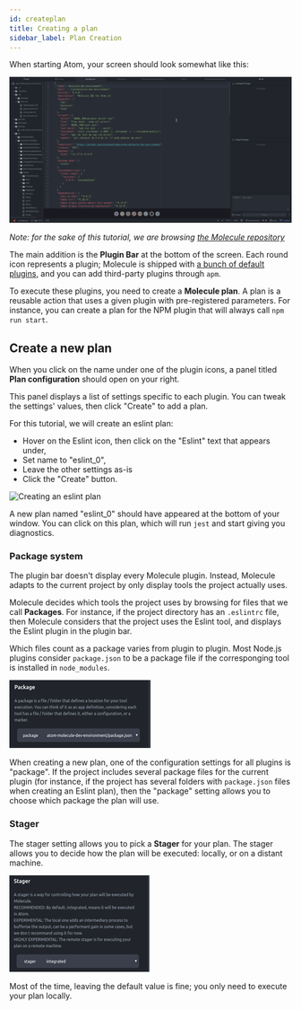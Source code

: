 ```yaml
---
id: createplan
title: Creating a plan
sidebar_label: Plan Creation
---
```


When starting Atom, your screen should look somewhat like this:

![Starting screen. Notice the bar of round icons at the bottom](assets/molecule-start.png)

*Note: for the sake of this tutorial, we are browsing [the Molecule repository](https://github.com/alanzanattadev/atom-molecule-dev-environment/)*

The main addition is the **Plugin Bar** at the bottom of the screen. Each round
icon represents a plugin; Molecule is shipped with
[a bunch of default plugins](./default-plugins.md), and you can add third-party
plugins through `apm`.

[Comment]: # (TODO - Add third-party Molecule plugin as an example)

To execute these plugins, you need to create a **Molecule plan**. A plan is a
reusable action that uses a given plugin with pre-registered parameters. For
instance, you can create a plan for the NPM plugin that will always call
`npm run start`.

Create a new plan
-----------------

When you click on the name under one of the plugin icons, a panel titled
**Plan configuration** should open on your right.

This panel displays a list of settings specific to each plugin. You can tweak
the settings' values, then click "Create" to add a plan.

For this tutorial, we will create an eslint plan:

- Hover on the Eslint icon, then click on the "Eslint" text that appears under,
- Set name to "eslint_0",
- Leave the other settings as-is
- Click the "Create" button.

![Creating an eslint plan](assets/create-plan.gif)

A new plan named "eslint_0" should have appeared at the bottom of your window. You
can click on this plan, which will run `jest` and start giving you diagnostics.

### Package system

The plugin bar doesn't display every Molecule plugin. Instead, Molecule adapts
to the current project by only display tools the project actually uses.

Molecule decides which tools the project uses by browsing for files that we call
**Packages**. For instance, if the project directory has an `.eslintrc` file,
then Molecule considers that the project uses the Eslint tool, and displays the
Eslint plugin in the plugin bar.

Which files count as a package varies from plugin to plugin. Most Node.js
plugins consider `package.json` to be a package file if the corresponging tool
is installed in `node_modules`.

![Package setting closeup](assets/package-closeup.png)

When creating a new plan, one of the configuration settings for all plugins is
"package". If the project includes several package files for the current plugin
(for instance, if the project has several folders with `package.json` files
when creating an Eslint plan), then the "package" setting allows you to choose
which package the plan will use.

### Stager

The stager setting allows you to pick a **Stager** for your plan. The stager
allows you to decide how the plan will be executed: locally, or on a distant
machine.

![Package setting closeup](assets/stager-closeup.png)

Most of the time, leaving the default value is fine; you only need to execute
your plan locally.
